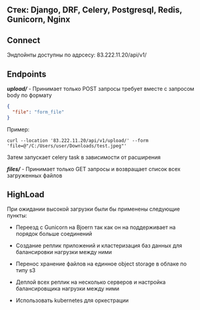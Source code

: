 Стек: Django, DRF, Celery, Postgresql, Redis, Gunicorn, Nginx
------------------------------------------------------
Connect
------------------------------------------------------
Эндпойнты доступны по адрсесу: 83.222.11.20/api/v1/


Endpoints
------------------------------------------------------

***upload/*** - Принимает только POST запросы требует вместе 
с запросом body по формату
```json
{
  "file": "form_file"
}
```

Пример:
```curl
curl --location '83.222.11.20/api/v1/upload/' --form 'file=@"/C:/Users/user/Downloads/test.jpeg"'
```

Затем запускает celery task в зависимости от расширения

***files/*** - Принимает только GET запросы и возвращает список
всех загруженных файлов


HighLoad
------------------------------------------------------


При ожидании высокой загрузки были бы применены следующие пункты:

- Переезд с Gunicorn на Bjoern так как он на поддерживает на порядок больше соединений

- Создание реплик приложений и кластеризация баз данных для балансировки нагрузки между ними

- Перенос хранение файлов на единное object storage в облаке по типу s3

- Деплой всех реплик на несколько серверов и настройка балансировщика нагрузки между ними

- Использовать kubernetes для оркестрации 


 
